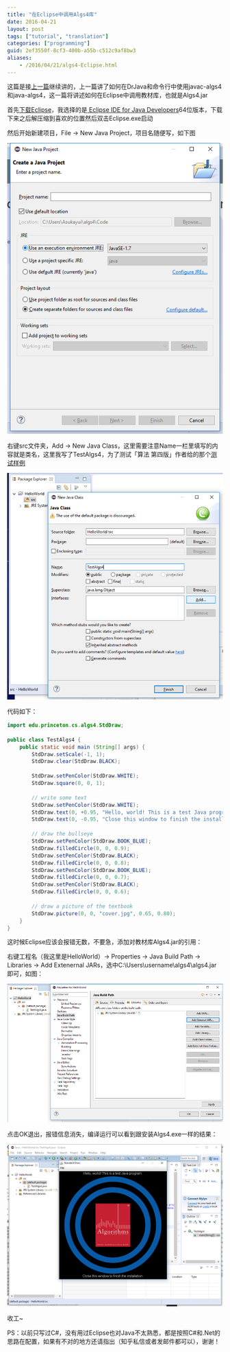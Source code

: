 ```yaml
---
title: "在Eclipse中调用Algs4库"
date: 2016-04-21
layout: post
tags: ["tutorial", "translation"]
categories: ["programming"]
guid: 2ef3550f-8cf3-400b-a55b-c512c9af8bw3
aliases: 
    - /2016/04/21/algs4-Eclipse.html
---
```


这篇是接[上一篇](http://shuxiao.wang/2016/04/20/algs4-windows.html)继续讲的，上一篇讲了如何在DrJava和命令行中使用javac-algs4和java-algs4，这一篇将讲述如何在Eclipse中调用教材库，也就是Algs4.jar

首先[下载Eclipse](https://www.eclipse.org/downloads/)，我选择的是[
Eclipse IDE for Java Developers](http://www.eclipse.org/downloads/packages/eclipse-ide-java-developers/mars2)64位版本，下载下来之后解压缩到喜欢的位置然后双击Eclipse.exe启动

然后开始新建项目，File -> New Java Project，项目名随便写，如下图

![algs1](/media/images/algs4-translation/algs1.png)

右键src文件夹，Add -> New Java Class，这里需要注意Name一栏里填写的内容就是类名，这里我写了TestAlgs4，为了测试「算法 第四版」作者给的那个[测试样例
](http://algs4.cs.princeton.edu/windows/TestAlgs4.java.html)

![algs2](/media/images/algs4-translation/algs2.png)

代码如下：

```java
import edu.princeton.cs.algs4.StdDraw;

public class TestAlgs4 {
    public static void main (String[] args) {
        StdDraw.setScale(-1, 1);
        StdDraw.clear(StdDraw.BLACK);
        
        StdDraw.setPenColor(StdDraw.WHITE);
        StdDraw.square(0, 0, 1);
        
        // write some text
        StdDraw.setPenColor(StdDraw.WHITE);
        StdDraw.text(0, +0.95, "Hello, world! This is a test Java program.");
        StdDraw.text(0, -0.95, "Close this window to finish the installation.");
        
        // draw the bullseye
        StdDraw.setPenColor(StdDraw.BOOK_BLUE);
        StdDraw.filledCircle(0, 0, 0.9);
        StdDraw.setPenColor(StdDraw.BLACK);
        StdDraw.filledCircle(0, 0, 0.8);
        StdDraw.setPenColor(StdDraw.BOOK_BLUE);
        StdDraw.filledCircle(0, 0, 0.7);
        StdDraw.setPenColor(StdDraw.BLACK);
        StdDraw.filledCircle(0, 0, 0.6);

        // draw a picture of the textbook        
        StdDraw.picture(0, 0, "cover.jpg", 0.65, 0.80);
    }
}
```

这时候Eclipse应该会报错无数，不要急，添加对教材库Algs4.jar的引用：

右键工程名（我这里是HelloWorld）-> Properties -> Java Build Path -> Libraries -> Add Extenernal JARs，选中C:\Users\username\algs4\algs4.jar 即可，如图：

![algs3](/media/images/algs4-translation/algs3.png)

点击OK退出，报错信息消失，编译运行可以看到跟安装Algs4.exe一样的结果：

![algs4](/media/images/algs4-translation/algs4.png)

收工~

PS：以前只写过C#，没有用过Eclipse也对Java不太熟悉，都是按照C#和.Net的思路在配置，如果有不对的地方还请指出（知乎私信或者发邮件都可以），谢谢！